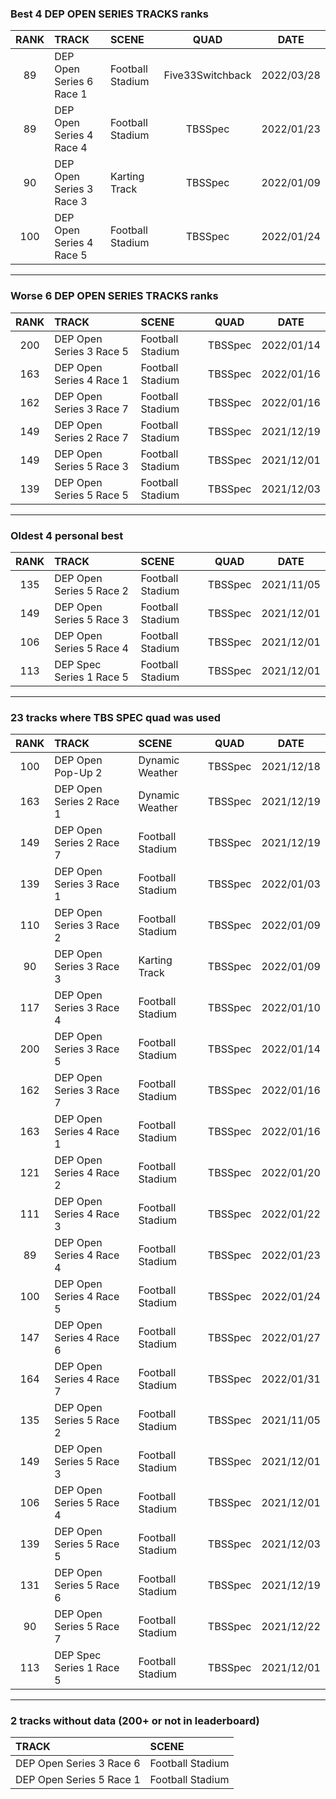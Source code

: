 ### Best 4 DEP OPEN SERIES TRACKS ranks
|RANK|TRACK|SCENE|QUAD|DATE|
|:---:|:---|:---|:---:|:---:|
|89|DEP Open Series 6 Race 1|Football Stadium|Five33Switchback|2022/03/28|
|89|DEP Open Series 4 Race 4|Football Stadium|TBSSpec|2022/01/23|
|90|DEP Open Series 3 Race 3|Karting Track|TBSSpec|2022/01/09|
|100|DEP Open Series 4 Race 5|Football Stadium|TBSSpec|2022/01/24|
---
### Worse 6 DEP OPEN SERIES TRACKS ranks
|RANK|TRACK|SCENE|QUAD|DATE|
|:---:|:---|:---|:---:|:---:|
|200|DEP Open Series 3 Race 5|Football Stadium|TBSSpec|2022/01/14|
|163|DEP Open Series 4 Race 1|Football Stadium|TBSSpec|2022/01/16|
|162|DEP Open Series 3 Race 7|Football Stadium|TBSSpec|2022/01/16|
|149|DEP Open Series 2 Race 7|Football Stadium|TBSSpec|2021/12/19|
|149|DEP Open Series 5 Race 3|Football Stadium|TBSSpec|2021/12/01|
|139|DEP Open Series 5 Race 5|Football Stadium|TBSSpec|2021/12/03|
---
### Oldest 4 personal best
|RANK|TRACK|SCENE|QUAD|DATE|
|:---:|:---|:---|:---:|:---:|
|135|DEP Open Series 5 Race 2|Football Stadium|TBSSpec|2021/11/05|
|149|DEP Open Series 5 Race 3|Football Stadium|TBSSpec|2021/12/01|
|106|DEP Open Series 5 Race 4|Football Stadium|TBSSpec|2021/12/01|
|113|DEP Spec Series 1 Race 5|Football Stadium|TBSSpec|2021/12/01|
---
### 23 tracks where TBS SPEC quad was used
|RANK|TRACK|SCENE|QUAD|DATE|
|:---:|:---|:---|:---:|:---:|
|100|DEP Open Pop-Up 2|Dynamic Weather|TBSSpec|2021/12/18|
|163|DEP Open Series 2 Race 1|Dynamic Weather|TBSSpec|2021/12/19|
|149|DEP Open Series 2 Race 7|Football Stadium|TBSSpec|2021/12/19|
|139|DEP Open Series 3 Race 1|Football Stadium|TBSSpec|2022/01/03|
|110|DEP Open Series 3 Race 2|Football Stadium|TBSSpec|2022/01/09|
|90|DEP Open Series 3 Race 3|Karting Track|TBSSpec|2022/01/09|
|117|DEP Open Series 3 Race 4|Football Stadium|TBSSpec|2022/01/10|
|200|DEP Open Series 3 Race 5|Football Stadium|TBSSpec|2022/01/14|
|162|DEP Open Series 3 Race 7|Football Stadium|TBSSpec|2022/01/16|
|163|DEP Open Series 4 Race 1|Football Stadium|TBSSpec|2022/01/16|
|121|DEP Open Series 4 Race 2|Football Stadium|TBSSpec|2022/01/20|
|111|DEP Open Series 4 Race 3|Football Stadium|TBSSpec|2022/01/22|
|89|DEP Open Series 4 Race 4|Football Stadium|TBSSpec|2022/01/23|
|100|DEP Open Series 4 Race 5|Football Stadium|TBSSpec|2022/01/24|
|147|DEP Open Series 4 Race 6|Football Stadium|TBSSpec|2022/01/27|
|164|DEP Open Series 4 Race 7|Football Stadium|TBSSpec|2022/01/31|
|135|DEP Open Series 5 Race 2|Football Stadium|TBSSpec|2021/11/05|
|149|DEP Open Series 5 Race 3|Football Stadium|TBSSpec|2021/12/01|
|106|DEP Open Series 5 Race 4|Football Stadium|TBSSpec|2021/12/01|
|139|DEP Open Series 5 Race 5|Football Stadium|TBSSpec|2021/12/03|
|131|DEP Open Series 5 Race 6|Football Stadium|TBSSpec|2021/12/19|
|90|DEP Open Series 5 Race 7|Football Stadium|TBSSpec|2021/12/22|
|113|DEP Spec Series 1 Race 5|Football Stadium|TBSSpec|2021/12/01|
---
### 2 tracks without data (200+ or not in leaderboard)
|TRACK|SCENE|
|:---|:---|
|DEP Open Series 3 Race 6|Football Stadium|
|DEP Open Series 5 Race 1|Football Stadium|
